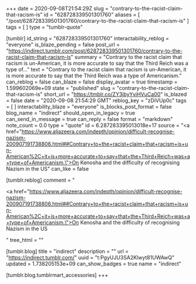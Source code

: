+++
date = 2020-09-08T21:54:29Z
slug = "contrary-to-the-racist-claim-that-racism-is"
id = "628728339501301760"
aliases = [ "/post/628728339501301760/contrary-to-the-racist-claim-that-racism-is" ]
tags = [ ]
type = "tumblr-quote"

[tumblr]
id_string = "628728339501301760"
interactability_reblog = "everyone"
is_blaze_pending = false
post_url = "https://indirect.tumblr.com/post/628728339501301760/contrary-to-the-racist-claim-that-racism-is"
summary = "Contrary to the racist claim that racism is un-American, it is more accurate to say that the Third Reich was a type of..."
text = "Contrary to the racist claim that racism is un-American, it is more accurate to say that the Third Reich was a type of Americanism."
can_reblog = false
can_blaze = false
display_avatar = true
timestamp = 1.599602069e+09
state = "published"
slug = "contrary-to-the-racist-claim-that-racism-is"
short_url = "https://tmblr.co/ZY3jbyYviHVuCa00"
is_blazed = false
date = "2020-09-08 21:54:29 GMT"
reblog_key = "zDiVUp0c"
tags = [ ]
interactability_blaze = "everyone"
is_blocks_post_format = false
blog_name = "indirect"
should_open_in_legacy = true
can_send_in_message = true
can_reply = false
format = "markdown"
note_count = 0.0
type = "quote"
id = 6.287283395013018e+17
source = "<a href=\"https://www.aljazeera.com/indepth/opinion/difficult-recognise-nazism-200907191738806.html##Contrary+to+the+racist+claim+that+racism+is+un-American%2C+it+is+more+accurate+to+say+that+the+Third+Reich+was+a+type+of+Americanism.\">On Kenosha and the difficulty of recognising Nazism in the US</a>"
can_like = false

[tumblr.reblog]
comment = "<p><a href=\"https://www.aljazeera.com/indepth/opinion/difficult-recognise-nazism-200907191738806.html##Contrary+to+the+racist+claim+that+racism+is+un-American%2C+it+is+more+accurate+to+say+that+the+Third+Reich+was+a+type+of+Americanism.\">On Kenosha and the difficulty of recognising Nazism in the US</a></p>"
tree_html = ""

[tumblr.blog]
title = "indirect"
description = ""
url = "https://indirect.tumblr.com/"
uuid = "t:PgyUJU3SA2Klwyt81UWAwQ"
updated = 1.738205153e+09
can_show_badges = true
name = "indirect"

[tumblr.blog.tumblrmart_accessories]
+++
